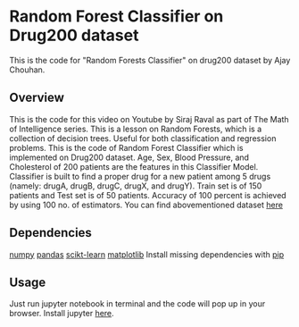 # Random Forest Classifier on Drug200 dataset

This is the code for "Random Forests Classifier" on drug200 dataset by Ajay Chouhan.

## Overview
This is the code for this video on Youtube by Siraj Raval as part of The Math of Intelligence series. This is a lesson on Random Forests, which is a collection of decision trees. Useful for both classification and regression problems. 
This is the code of Random Forest Classifier which is implemented on Drug200 dataset. Age, Sex, Blood Pressure, and Cholesterol of 200 patients are the features in this Classifier Model. Classifier is built to find a proper drug for a new patient among 5 drugs (namely: drugA, drugB, drugC, drugX, and drugY).
Train set is of 150 patients and Test set is of 50 patients. Accuracy of 100 percent is achieved by using 100 no. of estimators.
You can find abovementioned dataset [here](https://s3-api.us-geo.objectstorage.softlayer.net/cf-courses-data/CognitiveClass/ML0101ENv3/labs/drug200.csv)

## Dependencies
[numpy](https://numpy.org/)
[pandas](https://pandas.pydata.org/)
[scikt-learn](https://scikit-learn.org/stable/)
[matplotlib](https://matplotlib.org/)
Install missing dependencies with [pip](https://pip.pypa.io/en/stable/)

## Usage
Just run jupyter notebook in terminal and the code will pop up in your browser.
Install jupyter [here](https://jupyter.org/install).
